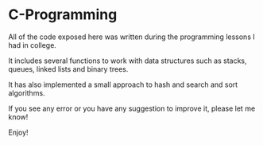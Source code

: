 # C-Programming

All of the code exposed here was written during the programming lessons I had in college.

It includes several functions to work with data structures such as stacks, queues, linked lists and binary trees.

It has also implemented a small approach to hash and search and sort algorithms.

If you see any error or you have any suggestion to improve it, please let me know!

Enjoy!






